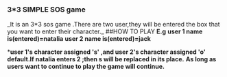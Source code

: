 ### 3\*3 SIMPLE SOS game

\_It is an 3\*3 sos game .There are two user,they will be entered the
box that you want to enter their character.\_ \#\#HOW TO PLAY **E.g**
**user 1 name is(entered)=natalia** **user 2 name is(entered)=jack**

\***user 1's character assigned 's' ,and user 2's character assigned 'o'
default.If natalia enters 2 ;then s will be replaced in its place.**
**As long as users want to continue to play the game will continue.**
